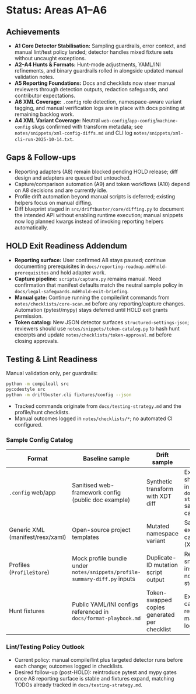 # Status: Areas A1–A6

## Achievements
- **A1 Core Detector Stabilisation:** Sampling guardrails, error context, and manual lint/test policy landed; detector handles mixed fixture sets without uncaught exceptions.
- **A2–A4 Hunts & Formats:** Hunt-mode adjustments, YAML/INI refinements, and binary guardrails rolled in alongside updated manual validation notes.
- **A5 Reporting Foundations:** Docs and checklists now steer manual reviewers through detection outputs, redaction safeguards, and contributor expectations.
- **A6 XML Coverage:** `.config` role detection, namespace-aware variant tagging, and manual verification logs are in place with docs pointing at remaining backlog work.
- **A4 XML Variant Coverage:** Neutral `web-config`/`app-config`/`machine-config` slugs confirmed with transform metadata; see `notes/snippets/xml-config-diffs.md` and CLI log `notes/snippets/xml-cli-run-2025-10-14.txt`.

## Gaps & Follow-ups
- Reporting adapters (A8) remain blocked pending HOLD release; diff design and adapters are queued but untouched.
- Capture/comparison automation (A9) and token workflows (A10) depend on A8 decisions and are currently idle.
- Profile drift automation beyond manual scripts is deferred; existing helpers focus on manual diffing.
- Diff blueprint staged in `src/driftbuster/core/diffing.py` to document the
  intended API without enabling runtime execution; manual snippets now log
  planned kwargs instead of invoking reporting helpers automatically.

## HOLD Exit Readiness Addendum
- **Reporting surface:** User confirmed A8 stays paused; continue documenting prerequisites in `docs/reporting-roadmap.md#hold-prerequisites` and hold adapter work.
- **Capture pipeline:** `scripts/capture.py` remains manual. Need confirmation that manifest defaults match the neutral sample policy in `docs/legal-safeguards.md#hold-exit-briefing`.
- **Manual gate:** Continue running the compile/lint commands from `notes/checklists/core-scan.md` before any reporting/capture changes. Automation (pytest/mypy) stays deferred until HOLD exit grants permission.
- **Token catalog:** New JSON detector surfaces `structured-settings-json`; reviewers should use `notes/snippets/token-catalog.py` to hash hunt excerpts and update `notes/checklists/token-approval.md` before closing approvals.

## Testing & Lint Readiness
Manual validation only, per guardrails:

```bash
python -m compileall src
pycodestyle src
python -m driftbuster.cli fixtures/config --json
```

- Tracked commands originate from `docs/testing-strategy.md` and the profile/hunt checklists.
- Manual outcomes logged in `notes/checklists/*`; no automated CI configured.

### Sample Config Catalog
| Format | Baseline sample | Drift sample | Storage pointer |
| --- | --- | --- | --- |
| `.config` web/app | Sanitised web-framework config (public doc example) | Synthetic transform with XDT diff | External share noted in `docs/testing-strategy.md` sample catalog |
| Generic XML (manifest/resx/xaml) | Open-source project templates | Mutated namespace variant | Same external catalog entry (XML row) |
| Profiles (`ProfileStore`) | Mock profile bundle under `notes/snippets/profile-summary-diff.py` inputs | Duplicate-ID mutation script output | Recreate via snippet instructions; no repo storage |
| Hunt fixtures | Public YAML/INI configs referenced in `docs/format-playbook.md` | Token-swapped copies generated per checklist | External catalog, path recorded in manual test log |

### Lint/Testing Policy Outlook
- Current policy: manual compile/lint plus targeted detector runs before each change; outcomes logged in checklists.
- Desired follow-up (post-HOLD): reintroduce pytest and mypy gates once A8 reporting surface is stable and fixtures expand, matching TODOs already tracked in `docs/testing-strategy.md`.
